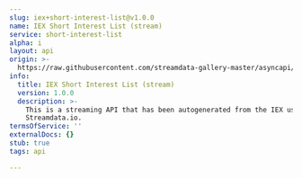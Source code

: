 ```yaml
---
slug: iex+short-interest-list@v1.0.0
name: IEX Short Interest List (stream)
service: short-interest-list
alpha: i
layout: api
origin: >-
  https://raw.githubusercontent.com/streamdata-gallery-master/asyncapi/master/_listings/iex/iex-short-interest-list-stream-async.md
info:
  title: IEX Short Interest List (stream)
  version: 1.0.0
  description: >-
    This is a streaming API that has been autogenerated from the IEX using
    Streamdata.io.
termsOfService: ''
externalDocs: {}
stub: true
tags: api

---
```

